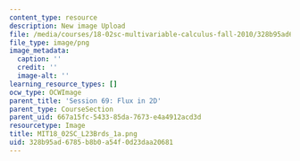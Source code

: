 ```yaml
---
content_type: resource
description: New image Upload
file: /media/courses/18-02sc-multivariable-calculus-fall-2010/328b95ad6785b8b0a54f0d23daa20681_MIT18_02SC_L23Brds_1a.png
file_type: image/png
image_metadata:
  caption: ''
  credit: ''
  image-alt: ''
learning_resource_types: []
ocw_type: OCWImage
parent_title: 'Session 69: Flux in 2D'
parent_type: CourseSection
parent_uid: 667a15fc-5433-85da-7673-e4a4912acd3d
resourcetype: Image
title: MIT18_02SC_L23Brds_1a.png
uid: 328b95ad-6785-b8b0-a54f-0d23daa20681
---
```

